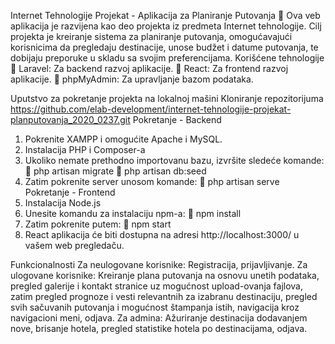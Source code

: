 Internet Tehnologije Projekat - Aplikacija za Planiranje Putovanja
	Ova veb aplikacija je razvijena kao deo projekta iz predmeta Internet tehnologije. Cilj projekta je kreiranje sistema za planiranje putovanja, omogućavajući korisnicima da pregledaju destinacije, unose budžet i datume putovanja, te dobijaju preporuke u skladu sa svojim preferencijama.
Korišćene tehnologije
	Laravel: Za backend razvoj aplikacije.
	React: Za frontend razvoj aplikacije.
	phpMyAdmin: Za upravljanje bazom podataka.

Uputstvo za pokretanje projekta na lokalnoj mašini
Kloniranje repozitorijuma
https://github.com/elab-development/internet-tehnologije-projekat-planputovanja_2020_0237.git
Pokretanje - Backend
1.	Pokrenite XAMPP i omogućite Apache i MySQL.
2.	Instalacija PHP i Composer-a
3.	Ukoliko nemate prethodno importovanu bazu, izvršite sledeće komande:
	php artisan migrate
	php artisan db:seed
4.	Zatim pokrenite server unosom komande:
	php artisan serve
Pokretanje - Frontend
1.	Instalacija Node.js
2.	Unesite komandu za instalaciju npm-a:
	npm install
3.	Zatim pokrenite putem:
	npm start
4.	React aplikacija će biti dostupna na adresi http://localhost:3000/ u vašem web pregledaču.




Funkcionalnosti
Za neulogovane korisnike: Registracija, prijavljivanje.
Za ulogovane korisnike:  Kreiranje plana putovanja na osnovu unetih podataka, pregled galerije i kontakt stranice uz mogućnost upload-ovanja fajlova, zatim pregled prognoze i vesti relevantnih za izabranu destinaciju, pregled svih sačuvanih putovanja i mogućnost štampanja istih, navigacija kroz navigacioni meni, odjava.
Za admina: Ažuriranje destinacija dodavanjem nove, brisanje hotela, pregled statistike hotela po destinacijama, odjava.


